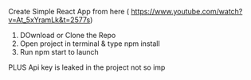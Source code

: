 

Create Simple React App from here  ( https://www.youtube.com/watch?v=At_5xYramLk&t=2577s)

1) DOwnload or Clone the Repo
2) Open project in terminal & type npm install
3) Run npm start to launch

PLUS Api key is leaked in the project not so imp
